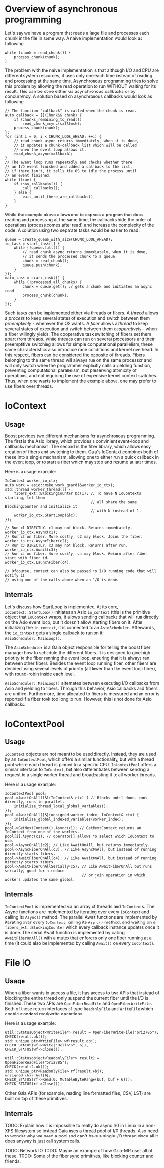 Overview of asynchronous programming
====================================

Let's say we have a program that reads a large file and processes each chunk in the file in some way. A naive implementation would look as following:

    while (chunk = read_chunk()) {
        process_chunk(chunk);
    }

The problem with the naive implementation is that although I/O and CPU are different system resources, it uses only one each time instead of reading and processing at the same time. Asynchronous programming tries to solve this problem by allowing the read operation to run WITHOUT waiting for its result. This can be done either via asynchronous callbacks or by concurrency. A solution based on asynchronous callbacks would look as following:

    // The function "callback" is called when the chunk is read.
    auto callback = [](Chunk&& chunk) {
        if (chunks_remaining_to_read())
            read_chunk_async(callback);
        process_chunk(chunk);
    };
    for (int i = 0; i < CHUNK_LOOK_AHEAD; ++i) {
        // read_chunk_async returns immediately, when it is done,
        // it updates a chunk-callback list which will be called
        // when the event loop allows it.
        read_chunk_async(callback);
    }
    // The event loop runs repeatedly and checks whether there
    // an I/O event finished and added a callback to the list,
    // if there isn't, it tells the OS to idle the process until
    // an event finished.
    while (true) {
        if (has_callbacks()) {
            call_callbacks();
        } else {
            wait_until_there_are_callbacks();
        }
    }

While the example above allows one to express a program that does reading and processing at the same time, the callbacks hide the order of operations (process comes after read) and increase the complexity of the code. A solution using two separate tasks would be easier to read:

    queue = create_queue_with_size(CHUNK_LOOK_AHEAD);
    io_task = start_task([] {
        while (!queue.full()) {
            // read_chunk_async returns immediately, when it is done,
            // it sends the processed chunk to a queue.
            chunk = read_chunk();
            queue.push(chunk);
        }
    });
    main_task = start_task([] {
        while (!processed_all_chunks) {
            chunk = queue.get(); // gets a chunk and initiates an async read
            process_chunk(chunk);
        }
    });

Such tasks can be implemented either via threads or fibers. A *thread* allows a *process* to keep several states of execution and switch between them *preemptively* - whenever the OS wants. A *fiber* allows a *thread* to keep several states of execution and switch between them *cooperatively* - when a fiber willingly yields. The cooperative task switching of fibers set them apart from threads. While threads can run on several processors and their preemptitive switching allows for simple computational parallelism, these same characteristics also introduce race conditions and kernel overhead. In this respect, fibers can be considered the opposite of threads. Fibers belonging to the same thread will always run on the same processor and will only switch when the programmer explicitly calls a yielding function, preventing computational parallelism, but preserving atomicity of operations, and not requiring the use of expensive kernel context switches. Thus, when one wants to implement the example above, one may prefer to use fibers over threads.

IoContext
=========

Usage
-----

Boost provides two different mechanisms for asynchronous programming. The first is the Asio library, which provides a convinient event-loop and callbacks mechanism. The second is the fiber library, which allows easy creation of fibers and switching to them. Gaia's IoContext combines both of these into a single mechanism, allowing one to either run a quick callback in the event loop, or to start a fiber which may stop and resume at later times.

Here is a usage example:

    IoContext worker_io_ctx;
    auto work = asio::make_work_guard(&worker_io_ctx);
    std::thread worker_thread([] {
        fibers_ext::BlockingCounter bc(1); // To have N IoContexts starting, let them
                                           // all share the same BlockingCounter and initialize it
                                           // with N instead of 1.
        worker_io_ctx.StartLoop(&bc);
    });

    // Run c1 DIRECTLY. c1 may not block. Returns immediately.
    worker_io_ctx.Async(c1);
    // Run c2 on fiber. More costly, c2 may block. Joins the fiber.
    worker_io_ctx.AsyncFiber(c2);
    // Run c3 DIRECTLY. c3 may not block. Returns after run.
    worker_io_ctx.Await(c3);
    // Run c4 on fiber. More costly, c4 may block. Return after fiber start with fiber id.
    worker_io_ctx.LaunchFiber(c4);

    // Ofcourse, context can also be passed to I/O running code that will notify it
    // using one of the calls above when an I/O is done.

Internals
---------

Let's discuss how StartLoop is implemented. At its core, `IoContext::StartLoop()` initiates an Asio `io_context` (this is the primitive object that `IoContext` wraps, it allows sending callbacks that will run directly on the Asio event loop, but it doesn't allow starting fibers on it. After initializing the `io_context`, it is connected to an `AsioScheduler`. Afterwards, the `io_context` gets a single callback to run on it: `AsioScheduler::MainLoop()`.

The `AsioScheduler` is a Gaia object responsible for telling the boost fiber manager how to schedule the different fibers. It is designed to give high priotity to the fiber running the event loop, ensuring that it is always ran between other fibers. Besides the event loop running fiber, other fibers are decided using several levels of priority (all lower than the event loop fiber), with round-robin inside each level.

`AsioScheduler::MainLoop()` alternates between executing I/O callbacks from Asio and yielding to fibers. Through this behavior, Asio callbacks and fibers are unified. Furthermore, time allocated to fibers is measured and an error is reported if a fiber took too long to run. However, this is not done for Asio callbacks.

IoContextPool
=============

Usage
-----

`IoContext` objects are not meant to be used directly. Instead, they are used by an `IoContextPool`, which offers a similar functionality, but with a thread pool where each thread is pinned to a specific CPU. `IoContextPool` offers a similar interface to `IoContext`, but also differentiates between sending a request to a single worker thread and broadcasting it to all worker threads.

Here is a usage example:

    IoContextPool pool;
    pool->AwaitOnAll([&](IoContext& ctx) { // Blocks until done, runs directly, runs in parallel.
        initialize_thread_local_global_variables();
    });
    pool->AwaitOnAll([&](unsigned worker_index, IoContext& ctx) {
        initialize_global_indexed_variables(worker_index);
    });
    pool->GetNextContext().Async(c1); // GetNextContext returns an IoContext from one of the workers.
    pool[i].Async(c1); // operator[] allows to select which IoContext to use.
    pool->AsyncOnAll(c2); // Like AwaitOnAll, but returns immediately.
    pool->AsyncFiberOnAll(c3); // Like AsyncOnAll, but instead of running directly starts fibers.
    pool->AwaitFiberOnAll(c4); // Like AwaitOnAll, but instead of running directly starts fibers.
    pool->AwaitFiberOnAllSerially(c5); // Like AwaitFiberOnAll but runs serially, good for a reduce
                                       // or join operation in which workers updates the same global.

Internals
---------

`IoContextPool` is implemented via an array of threads and `IoContext`s. The Async functions are implemented by iterating over every `IoContext` and calling its `Async()` method. The parallel Await functions are implemented by iterating over every `IoContext`, calling its `Async()` method, and waiting on a `fibers_ext::BlockingCounter` which every callback instance updates once it is done. The serial Await function is implemented by calling `AwaitFiberOnAll()` with a mutex that enforces only one fiber running at a time (it could also be implemented by calling `Await()` on every `IoContext`).

File IO
=======

Usage
-----

When a fiber wants to access a file, it has access to two APIs that instead of blocking the entire thread only suspend the current fiber until the I/O is finished. These two APIs are `OpenFiberReadFile` and `OpenFiberWriteFile`. Both of these return interfaces of type `ReadonlyFile` and `WriteFile` which enable standard read/write operations.

Here is a usage example:

    util::StatusObject<WriteFile*> result = OpenFiberWriteFile("ori2785");
    CHECK(result.ok());
    std::unique_ptr<WriteFile> wf(result.obj);
    CHECK_STATUS(wf->Write("Hello\n", 6));
    CHECK_STATUS(wf->Close());

    util::Statusobject<ReadonlyFile*> result2 = OpenFiberReadFile("ori2785");
    CHECK(result2.ok());
    std::unique_ptr<ReadonlyFile> rf(result.obj);
    unsigned char buf[6];
    CHECK_STATUS(rf->Read(0, MutableByteRange(buf, buf + 6)));
    CHECK_STATUS(rf->Close());

Other Gaia APIs (for example, reading line formatted files, CSV, LST) are built on top of these primitives.

Internals
---------

TODO: Explain how it is impossible to really do async I/O in Linux in a non-XFS filesystem so instead Gaia uses a thread pool of I/O threads. Also need to wonder why we need a pool and can't have a single I/O thread since all it does anyway is just call system calls.

TODO: Network IO
TODO: Maybe an example of how Gaia-MR uses all of these.
TODO: Some of the fiber sync primitives, like blocking counter and friends.
